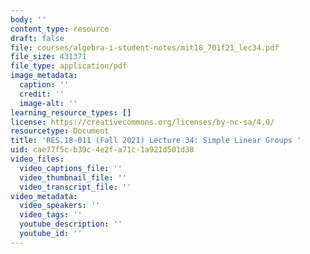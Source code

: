 ```yaml
---
body: ''
content_type: resource
draft: false
file: courses/algebra-i-student-notes/mit18_701f21_lec34.pdf
file_size: 431371
file_type: application/pdf
image_metadata:
  caption: ''
  credit: ''
  image-alt: ''
learning_resource_types: []
license: https://creativecommons.org/licenses/by-nc-sa/4.0/
resourcetype: Document
title: 'RES.18-011 (Fall 2021) Lecture 34: Simple Linear Groups '
uid: cae77f5c-b39c-4e2f-a71c-1a921d501d38
video_files:
  video_captions_file: ''
  video_thumbnail_file: ''
  video_transcript_file: ''
video_metadata:
  video_speakers: ''
  video_tags: ''
  youtube_description: ''
  youtube_id: ''
---
```

